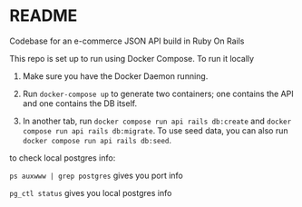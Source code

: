 # README

Codebase for an e-commerce JSON API build in Ruby On Rails

This repo is set up to run using Docker Compose. To run it locally

1. Make sure you have the Docker Daemon running.

2. Run `docker-compose up` to generate two containers; one contains the API and one contains the DB itself. 

3. In another tab, run `docker compose run api rails db:create` and `docker compose run api rails db:migrate`. To use seed data, you can also run `docker compose run api rails db:seed`.



to check local postgres info:

 `ps auxwww | grep postgres` gives you port info

 `pg_ctl status` gives you local postgres info
